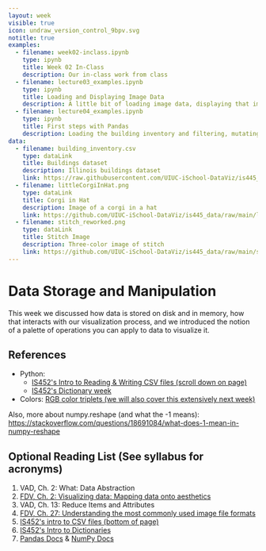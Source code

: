 ```yaml
---
layout: week
visible: true
icon: undraw_version_control_9bpv.svg
notitle: true
examples: 
  - filename: week02-inclass.ipynb
    type: ipynb
    title: Week 02 In-Class
    description: Our in-class work from class
  - filename: lecture03_examples.ipynb
    type: ipynb
    title: Loading and Displaying Image Data
    description: A little bit of loading image data, displaying that image data, and using matplotlib
  - filename: lecture04_examples.ipynb
    type: ipynb
    title: First steps with Pandas
    description: Loading the building inventory and filtering, mutating, splitting and plotting some of its data
data:
  - filename: building_inventory.csv
    type: dataLink
    title: Buildings dataset
    description: Illinois buildings dataset
    link: https://raw.githubusercontent.com/UIUC-iSchool-DataViz/is445_data/main/building_inventory.csv
  - filename: littleCorgiInHat.png
    type: dataLink
    title: Corgi in Hat
    description: Image of a corgi in a hat
    link: https://github.com/UIUC-iSchool-DataViz/is445_data/raw/main/littleCorgiInHat.png
  - filename: stitch_reworked.png
    type: dataLink
    title: Stitch Image
    description: Three-color image of stitch
    link: https://github.com/UIUC-iSchool-DataViz/is445_data/raw/main/stitch_reworked.png
---
```


# Data Storage and Manipulation

This week we discussed how data is stored on disk and in memory, how that
interacts with our visualization process, and we introduced the notion of a
palette of operations you can apply to data to visualize it.

## References

 * Python:
    * <a href="https://github.com/jnaiman/IS-452AO-Fall2019/blob/master/Lectures/Week-10-JSONandCSV.ipynb">IS452's Intro to Reading & Writing CSV files (scroll down on page)</a>
    * <a href="https://github.com/jnaiman/IS-452AO-Fall2019/blob/master/Lectures/Week-09-Dictionaries.ipynb">IS452's Dictionary week</a>
 * Colors: <a href="https://www.rapidtables.com/web/color/RGB_Color.html">RGB color triplets (we will also cover this extensively next week)</a>

Also, more about numpy.reshape (and what the -1 means): https://stackoverflow.com/questions/18691084/what-does-1-mean-in-numpy-reshape

## Optional Reading List (See syllabus for acronyms)

 1. VAD, Ch. 2: What: Data Abstraction 
 2. <a href="https://serialmentor.com/dataviz/aesthetic-mapping.html">FDV, Ch. 2: Visualizing data: Mapping data onto aesthetics</a> 
 3. VAD, Ch. 13: Reduce Items and Attributes 
 4. <a href="https://serialmentor.com/dataviz/image-file-formats.html">FDV, Ch. 27: Understanding the most commonly used image file formats</a> 
 5. <a href="https://github.com/jnaiman/IS-452AO-Fall2019/blob/master/Lectures/Week-10-JSONandCSV.ipynb">IS452's intro to CSV files (bottom of page)</a> 
 6. <a href="https://github.com/jnaiman/IS-452AO-Fall2019/blob/master/Lectures/Week-09-Dictionaries.ipynb">IS452's Intro to Dictionaries</a> 
 7. <a href="https://pandas.pydata.org/pandas-docs/stable/">Pandas Docs</a> & <a href="https://docs.scipy.org/doc/numpy/reference/">NumPy Docs</a> 
